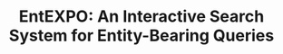 ---
title: "EntEXPO: An Interactive Search System for Entity-Bearing Queries"
collection: publications
paperurl: 'http://peilin-yang.github.io/files/pub/ecir_13.pdf'
pubtag: 'model'
citation: 'Xitong Liu, <strong>Peilin Yang</strong> and Hui Fang. EntEXPO: An Interactive Search System for Entity-Bearing Queries. In Proceedings of the 36th European Conference on IR Research on Advances in Information Retrieval - Volume 8416 (<strong class="conference"><i>ECIR&#39;2014</i></strong>), Vol. 8416. Springer-Verlag New York, Inc., New York, NY, USA, 784-788.'
bibtex: '<pre>@inproceedings{Liu:2014:EIS:2963515.2963594,<br>
 author = {Liu, Xitong and Yang, Peilin and Fang, Hui},<br>
 title = {EntEXPO: An Interactive Search System for Entity-Bearing Queries},<br>
 booktitle = {Proceedings of the 36th European Conference on IR Research on Advances in Information Retrieval - Volume 8416},<br>
 series = {ECIR 2014},<br>
 year = {2014},<br>
 isbn = {978-3-319-06027-9},<br>
 location = {Amsterdam, The Netherlands},<br>
 pages = {784--788},<br>
 numpages = {5},<br>
 url = {http://dx.doi.org/10.1007/978-3-319-06028-6_96},<br>
 doi = {10.1007/978-3-319-06028-6_96},<br>
 acmid = {2963594},<br>
 publisher = {Springer-Verlag New York, Inc.},<br>
 address = {New York, NY, USA},<br>
 keywords = {entity centric, interactive search},<br>
}<br>
</pre>'
---